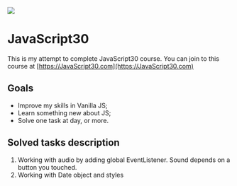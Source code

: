 ﻿![](https://javascript30.com/images/JS3-social-share.png)

# JavaScript30

This is my attempt to complete JavaScript30 course. You can join to this course at
 [https://JavaScript30.com](https://JavaScript30.com)

## Goals
 - Improve my skills in Vanilla JS;
 - Learn something new about JS;
 - Solve one task at day, or more.
 
 ## Solved tasks description
 1) Working with audio by adding global EventListener. Sound depends on a button you touched.
 2) Working with Date object and styles